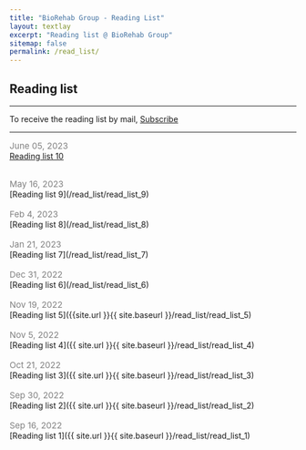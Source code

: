 ```yaml
---
title: "BioRehab Group - Reading List"
layout: textlay
excerpt: "Reading list @ BioRehab Group"
sitemap: false
permalink: /read_list/
---
```


## Reading list

--- 

To receive the reading list by mail, [Subscribe](https://forms.gle/tnrR7bbEnf3SqjmLA)

---
<span style="color:gray;font-size:15px">June 05, 2023 </span> <br>
[Reading list 10](/read_list/read_list_10)
<br>

<br>
<span style="color:gray;font-size:15px">May 16, 2023 </span> <br>
[Reading list 9](/read_list/read_list_9)
<br>

<br>
<span style="color:gray;font-size:15px">Feb 4, 2023 </span> <br>
[Reading list 8](/read_list/read_list_8)
<br>

<br>
<span style="color:gray;font-size:15px">Jan 21, 2023 </span> <br>
[Reading list 7](/read_list/read_list_7)
<br>

<br>
<span style="color:gray;font-size:15px">Dec 31, 2022 </span> <br>
[Reading list 6](/read_list/read_list_6)
<br>

<br>
<span style="color:gray;font-size:15px">Nov 19, 2022 </span> <br>
[Reading list 5]({{site.url }}{{ site.baseurl }}/read_list/read_list_5)
<br>

<br>
<span style="color:gray;font-size:15px">Nov 5, 2022 </span><br>
[Reading list 4]({{ site.url }}{{ site.baseurl }}/read_list/read_list_4)
<br>

<br>
<span style="color:gray;font-size:15px">Oct 21, 2022 </span> <br>
[Reading list 3]({{ site.url }}{{ site.baseurl }}/read_list/read_list_3)
<br>

<br>
<span style="color:gray;font-size:15px">Sep 30, 2022 </span> <br>
[Reading list 2]({{ site.url }}{{ site.baseurl }}/read_list/read_list_2)
<br>

<br>
<span style="color:gray;font-size:15px">Sep 16, 2022 </span> <br>
[Reading list 1]({{ site.url }}{{ site.baseurl }}/read_list/read_list_1)
<br>





